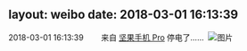 layout: weibo
date: 2018-03-01 16:13:39
---
<meta name="referrer" content="no-referrer" />

2018-03-01 16:13:39  &nbsp;&nbsp;&nbsp;&nbsp;&nbsp;&nbsp; 来自 <a href="http://app.weibo.com/t/feed/Z4AgP" rel="nofollow">坚果手机 Pro</a>
停电了…… ​​​
![图片](https://wx1.sinaimg.cn/large/6d2a6003ly1foxdwwy8rvj20zk0qoacu.jpg)
